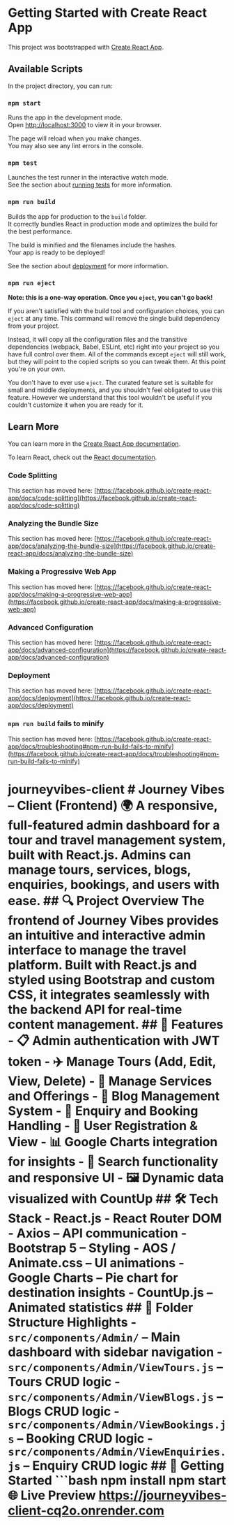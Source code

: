 # Getting Started with Create React App

This project was bootstrapped with [Create React App](https://github.com/facebook/create-react-app).

## Available Scripts

In the project directory, you can run:

### `npm start`

Runs the app in the development mode.\
Open [http://localhost:3000](http://localhost:3000) to view it in your browser.

The page will reload when you make changes.\
You may also see any lint errors in the console.

### `npm test`

Launches the test runner in the interactive watch mode.\
See the section about [running tests](https://facebook.github.io/create-react-app/docs/running-tests) for more information.

### `npm run build`

Builds the app for production to the `build` folder.\
It correctly bundles React in production mode and optimizes the build for the best performance.

The build is minified and the filenames include the hashes.\
Your app is ready to be deployed!

See the section about [deployment](https://facebook.github.io/create-react-app/docs/deployment) for more information.

### `npm run eject`

**Note: this is a one-way operation. Once you `eject`, you can't go back!**

If you aren't satisfied with the build tool and configuration choices, you can `eject` at any time. This command will remove the single build dependency from your project.

Instead, it will copy all the configuration files and the transitive dependencies (webpack, Babel, ESLint, etc) right into your project so you have full control over them. All of the commands except `eject` will still work, but they will point to the copied scripts so you can tweak them. At this point you're on your own.

You don't have to ever use `eject`. The curated feature set is suitable for small and middle deployments, and you shouldn't feel obligated to use this feature. However we understand that this tool wouldn't be useful if you couldn't customize it when you are ready for it.

## Learn More

You can learn more in the [Create React App documentation](https://facebook.github.io/create-react-app/docs/getting-started).

To learn React, check out the [React documentation](https://reactjs.org/).

### Code Splitting

This section has moved here: [https://facebook.github.io/create-react-app/docs/code-splitting](https://facebook.github.io/create-react-app/docs/code-splitting)

### Analyzing the Bundle Size

This section has moved here: [https://facebook.github.io/create-react-app/docs/analyzing-the-bundle-size](https://facebook.github.io/create-react-app/docs/analyzing-the-bundle-size)

### Making a Progressive Web App

This section has moved here: [https://facebook.github.io/create-react-app/docs/making-a-progressive-web-app](https://facebook.github.io/create-react-app/docs/making-a-progressive-web-app)

### Advanced Configuration

This section has moved here: [https://facebook.github.io/create-react-app/docs/advanced-configuration](https://facebook.github.io/create-react-app/docs/advanced-configuration)

### Deployment

This section has moved here: [https://facebook.github.io/create-react-app/docs/deployment](https://facebook.github.io/create-react-app/docs/deployment)

### `npm run build` fails to minify

This section has moved here: [https://facebook.github.io/create-react-app/docs/troubleshooting#npm-run-build-fails-to-minify](https://facebook.github.io/create-react-app/docs/troubleshooting#npm-run-build-fails-to-minify)
# journeyvibes-client # Journey Vibes – Client (Frontend) 🌍 A responsive, full-featured admin dashboard for a tour and travel management system, built with React.js. Admins can manage tours, services, blogs, enquiries, bookings, and users with ease. ## 🔍 Project Overview The frontend of **Journey Vibes** provides an intuitive and interactive admin interface to manage the travel platform. Built with React.js and styled using Bootstrap and custom CSS, it integrates seamlessly with the backend API for real-time content management. ## 🔧 Features - 📋 Admin authentication with JWT token - ✈️ Manage Tours (Add, Edit, View, Delete) - 🧰 Manage Services and Offerings - 📰 Blog Management System - 📩 Enquiry and Booking Handling - 👥 User Registration & View - 📊 Google Charts integration for insights - 🔎 Search functionality and responsive UI - 🖼 Dynamic data visualized with CountUp ## 🛠 Tech Stack - **React.js** - **React Router DOM** - **Axios** – API communication - **Bootstrap 5** – Styling - **AOS / Animate.css** – UI animations - **Google Charts** – Pie chart for destination insights - **CountUp.js** – Animated statistics ## 📁 Folder Structure Highlights - `src/components/Admin/` – Main dashboard with sidebar navigation - `src/components/Admin/ViewTours.js` – Tours CRUD logic - `src/components/Admin/ViewBlogs.js` – Blogs CRUD logic - `src/components/Admin/ViewBookings.js` – Booking CRUD logic - `src/components/Admin/ViewEnquiries.js` – Enquiry CRUD logic ## 🚀 Getting Started ```bash npm install npm start 🌐 Live Preview https://journeyvibes-client-cq2o.onrender.com
 
 
